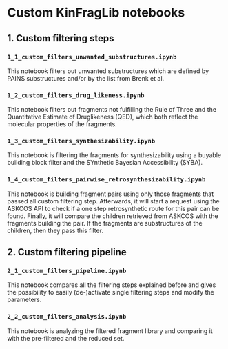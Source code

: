 # Custom KinFragLib notebooks
## 1. Custom filtering steps
### `1_1_custom_filters_unwanted_substructures.ipynb`
This notebook filters out unwanted substructures which are defined by PAINS
substructures and/or by the list from Brenk et al.
### `1_2_custom_filters_drug_likeness.ipynb`
This notebook filters out fragments not fulfilling the Rule of Three and the Quantitative Estimate
of Druglikeness (QED), which both reflect the molecular properties of the fragments.
### `1_3_custom_filters_synthesizability.ipynb`
This notebook is filtering the fragments for synthesizability using a buyable building block
filter and the SYnthetic Bayesian Accessibility (SYBA).
### `1_4_custom_filters_pairwise_retrosynthesizability.ipynb`
This notebook is building fragment pairs using only those fragments that passed all custom filtering step.
Afterwards, it will start a request using the ASKCOS API to check if a one step retrosynthetic route for this pair can be found.
Finally, it will compare the children retrieved from ASKCOS with the fragments building the pair. If the fragments are
substructures of the children, then they pass this filter.
## 2. Custom filtering pipeline
### `2_1_custom_filters_pipeline.ipynb`
This notebook compares all the filtering steps explained before and gives the possibility to easily (de-)activate
single filtering steps and modify the parameters.
### `2_2_custom_filters_analysis.ipynb`
This notebook is analyzing the filtered fragment library and comparing it with the pre-filtered and the reduced set.